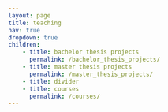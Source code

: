 ```yaml
---
layout: page
title: teaching
nav: true
dropdown: true
children:
    - title: bachelor thesis projects
      permalink: /bachelor_thesis_projects/
    - title: master thesis projects
      permalink: /master_thesis_projects/
    - title: divider
    - title: courses
      permalink: /courses/
---
```

